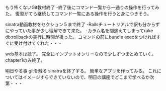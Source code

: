 もう怖くないGit教材終了
-終了後にコマンド一覧から一通りの操作を行ってみた。
 復習がてら継続してコマンド一覧にある操作を行うと身につきそう。

 sinatra動画教材をセクション５まで終了
 -Railsチュートリアルで訳も分からずにやっていた事が少し理解できて来た。
 -カラム名を間違えてしまってrake db:rollbackの実行に時間が掛った。
  コマンドの前にbundle execをつければすぐに受け付けてくれた・・・

  web基本は読了。
  完全にインプットオンリーなので少しずつまとめていく。
  chapter1のみ終了。

  明日やる事
  gitを触る
  sinatraを終了する。
  簡単なアプリを作ってみる。
  これについてはイメージすらできていないので、明日の講座でどこまで学べるか次第・・・
